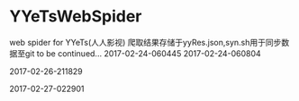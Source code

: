 # YYeTsWebSpider
web spider for YYeTs(人人影视)
爬取结果存储于yyRes.json,syn.sh用于同步数据至git
to be continued...
2017-02-24-060445
2017-02-24-060804


2017-02-26-211829


2017-02-27-022901


